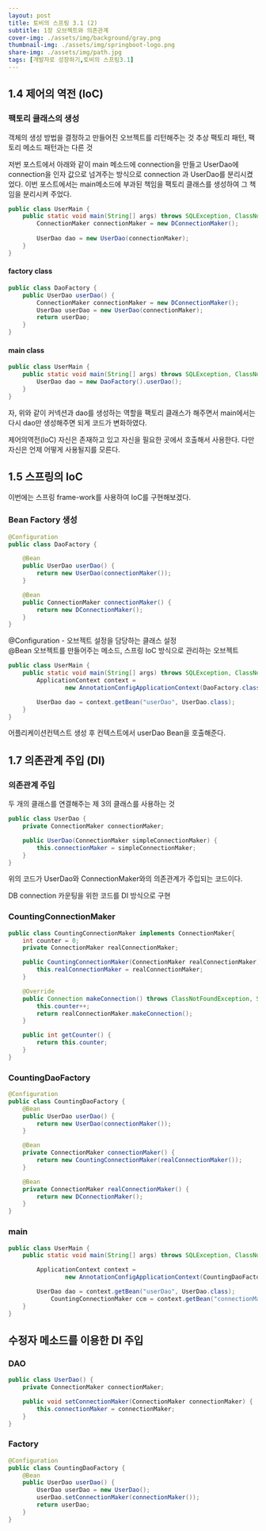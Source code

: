 ```yaml
---
layout: post
title: 토비의 스프링 3.1 (2)
subtitle: 1장 오브젝트와 의존관계
cover-img: ./assets/img/background/gray.png
thumbnail-img: ./assets/img/springboot-logo.png
share-img: ./assets/img/path.jpg
tags: [개발자로 성장하기,토비의 스프링3.1]
---
```


## 1.4 제어의 역전 (IoC)

### 팩토리 클래스의 생성
객체의 생성 방법을 결정하고 만들어진 오브젝트를 리턴해주는 것
추상 팩토리 패턴, 팩토리 메소드 패턴과는 다른 것

저번 포스트에서 아래와 같이 main 메소드에 connection을 만들고 UserDao에 connection을 인자 값으로 넘겨주는 방식으로 connection 과 UserDao를 분리시켰었다. 이번 포스트에서는 main메소드에 부과된 책임을 팩토리 클래스를 생성하여 그 책임을 분리시켜 주었다.

```java
public class UserMain {
    public static void main(String[] args) throws SQLException, ClassNotFoundException {
        ConnectionMaker connectionMaker = new DConnectionMaker();
        
        UserDao dao = new UserDao(connectionMaker);
    }
}
```

#### factory class
```java
public class DaoFactory {
    public UserDao userDao() {
        ConnectionMaker connectionMaker = new DConnectionMaker();
        UserDao userDao = new UserDao(connectionMaker);
        return userDao;
    }
}
```

#### main class
```java
public class UserMain {
    public static void main(String[] args) throws SQLException, ClassNotFoundException {
        UserDao dao = new DaoFactory().userDao();
    }
}
```
자, 위와 같이 커넥션과 dao를 생성하는 역할을 팩토리 클래스가 해주면서 main에서는 다시 dao만 생성해주면 되게 코드가 변화하였다.

제어의역전(IoC) 자신은 존재하고 있고 자신을 필요한 곳에서 호출해서 사용한다. 다만 자신은 언제 어떻게 사용될지를 모른다.

## 1.5 스프링의 IoC

이번에는 스프링 frame-work를 사용하여 IoC를 구현해보겠다.

### Bean Factory 생성

```java
@Configuration
public class DaoFactory {

    @Bean
    public UserDao userDao() {
        return new UserDao(connectionMaker());
    }

    @Bean
    public ConnectionMaker connectionMaker() {
        return new DConnectionMaker();
    }
}
```
@Configuration - 오브젝트 설정을 담당하는 클래스 설정<br>
@Bean 오브젝트를 만들어주는 메소드, 스프링 IoC 방식으로 관리하는 오브젝트


```java
public class UserMain {
    public static void main(String[] args) throws SQLException, ClassNotFoundException {
        ApplicationContext context =
                new AnnotationConfigApplicationContext(DaoFactory.class);

        UserDao dao = context.getBean("userDao", UserDao.class);
    }
}
```

어플리케이션컨텍스트 생성 후 컨텍스트에서 userDao Bean을 호출해준다.


## 1.7 의존관계 주입 (DI)

### 의존관계 주입

두 개의 클래스를 연결해주는 제 3의 클래스를 사용하는 것

```java
public class UserDao {
    private ConnectionMaker connectionMaker;

    public UserDao(ConnectionMaker simpleConnectionMaker) {
        this.connectionMaker = simpleConnectionMaker;
    }
}
```

위의 코드가 UserDao와 ConnectionMaker와의 의존관계가 주입되는 코드이다.

DB connection 카운팅을 위한 코드를 DI 방식으로 구현

### CountingConnectionMaker

```java
public class CountingConnectionMaker implements ConnectionMaker{
    int counter = 0;
    private ConnectionMaker realConnectionMaker;

    public CountingConnectionMaker(ConnectionMaker realConnectionMaker){
        this.realConnectionMaker = realConnectionMaker;
    }

    @Override
    public Connection makeConnection() throws ClassNotFoundException, SQLException {
        this.counter++;
        return realConnectionMaker.makeConnection();
    }

    public int getCounter() {
        return this.counter;
    }
}
```

### CountingDaoFactory
```java
@Configuration
public class CountingDaoFactory {
    @Bean
    public UserDao userDao() {
        return new UserDao(connectionMaker());
    }

    @Bean
    private ConnectionMaker connectionMaker() {
        return new CountingConnectionMaker(realConnectionMaker());
    }

    @Bean
    private ConnectionMaker realConnectionMaker() {
        return new DConnectionMaker();
    }
}
```

### main
```java
public class UserMain {
    public static void main(String[] args) throws SQLException, ClassNotFoundException {

        ApplicationContext context =
                new AnnotationConfigApplicationContext(CountingDaoFactory.class);

        UserDao dao = context.getBean("userDao", UserDao.class);
            CountingConnectionMaker ccm = context.getBean("connectionMaker", CountingConnectionMaker.class);
    }
}
```

## 수정자 메소드를 이용한 DI 주입

### DAO
```java
public class UserDao() {
    private ConnectionMaker connectionMaker;

    public void setConnectionMaker(ConnectionMaker connectionMaker) {
        this.connectionMaker = connectionMaker;
    }
}
```

### Factory
```java
@Configuration
public class CountingDaoFactory {
    @Bean
    public UserDao userDao() {
        UserDao userDao = new UserDao();
        userDao.setConnectionMaker(connectionMaker());
        return userDao;
    }
}
```